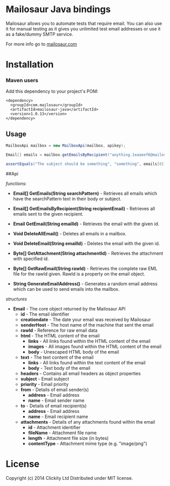 # Mailosaur Java bindings

Mailosaur allows you to automate tests that require email. You can also use it for manual testing as it gives you unlimited test email addresses or use it as a fake/dummy SMTP service.

For more info go to [mailosaur.com](https://mailosaur.com/)

Installation
============

### Maven users

Add this dependency to your project's POM:

    <dependency>
      <groupId>com.mailosaur</groupId>
      <artifactId>mailosaur-java</artifactId>
      <version>1.0.13</version>
    </dependency>


## Usage
```java
MailboxApi mailbox = new MailboxApi(mailbox, apikey);

Email[] emails = mailbox.getEmailsByRecipient("anything.1eaaeef6@mailosaur.in");

assertEquals("The subject should be something", "something", emails[0].Subject);
```
##Api

*functions:*

- **Email[] GetEmails(String searchPattern)** - Retrieves all emails which have the searchPattern text in their body or subject.

- **Email[] GetEmailsByRecipient(String recipientEmail)** - 
Retrieves all emails sent to the given recipient.

- **Email GetEmail(String emailId)** - 
Retrieves the email with the given id.

- **Void DeleteAllEmail()** - 
Deletes all emails in a mailbox.

- **Void DeleteEmail(String emailId)** - 
Deletes the email with the given id.

- **Byte[] GetAttachment(String attachmentId)** - 
Retrieves the attachment with specified id.

- **Byte[] GetRawEmail(String rawId)** - 
Retrieves the complete raw EML file for the rawId given. RawId is a property on the email object.

- **String GenerateEmailAddress()** - 
Generates a random email address which can be used to send emails into the mailbox.

*structures*

- **Email** - The core object returned by the Mailosaur API
  - **id** - The email identifier
  - **creationdate** - The date your email was received by Mailosaur
  - **senderHost** - The host name of the machine that sent the email
  - **rawId** - Reference for raw email data
  - **html** - The HTML content of the email
    - **links** - All links found within the HTML content of the email
    - **images** - All images found within the HTML content of the email
    - **body** - Unescaped HTML body of the email
  - **text** - The text content of the email
    - **links** - All links found within the text content of the email
    - **body** - Text body of the email
  - **headers** - Contains all email headers as object properties
  - **subject** - Email subject
  - **priority** - Email priority
  - **from** - Details of email sender(s)
    - **address** - Email address
    - **name** - Email sender name
  - **to** - Details of email recipient(s)
    - **address** - Email address
    - **name** - Email recipient name
  - **attachments** - Details of any attachments found within the email
    - **id** - Attachment identifier
    - **fileName** - Attachment file name
    - **length** - Attachment file size (in bytes)
    - **contentType** - Attachment mime type (e.g. "image/png")

    
License
=======

Copyright (c) 2014 Clickity Ltd
Distributed under MIT license.
